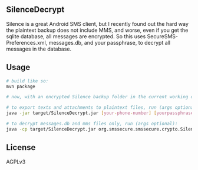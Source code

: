 SilenceDecrypt
--------------

Silence is a great Android SMS client, but I recently found out the hard way the plaintext backup does not include MMS, and worse, even if you get the sqlite database, all messages are encrypted.  So this uses SecureSMS-Preferences.xml, messages.db, and your passphrase, to decrypt all messages in the database.

Usage
-----
```sh
# build like so:
mvn package

# now, with an encrypted Silence backup folder in the current working directory named 'SilenceExport'

# to export texts and attachments to plaintext files, run (args optional):
java -jar target/SilenceDecrypt.jar [your-phone-number] [yourpassphrase]

# to decrypt messages.db and mms files only, run (args optional):
java -cp target/SilenceDecrypt.jar org.smssecure.smssecure.crypto.SilenceDecrypt [yourpassphrase]
```

License
-------
AGPLv3
